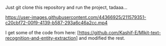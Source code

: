 Just git clone this repository and run the project, tadaaa...

https://user-images.githubusercontent.com/44366925/211579351-c20cbf72-00f9-4139-b587-293a6c46a2cc.mp4

I get some of the code from here: [https://github.com/Kashif-E/Mlkit-text-recognition-and-entity-extraction] and modified the rest.

